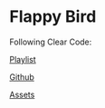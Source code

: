 # Flappy Bird

Following Clear Code: 

[Playlist](https://www.youtube.com/watch?v=UZg49z76cLw&list=PL8ui5HK3oSiF7ZFfwYokCD5myWYhGH24A&ab_channel=ClearCode)

[Github](https://github.com/clear-code-projects/FlappyBird_Python)

[Assets](https://github.com/samuelcust/flappy-bird-assets)